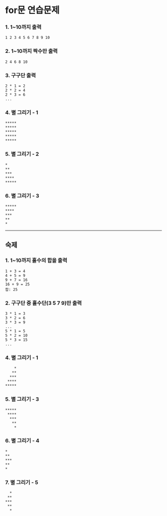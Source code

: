 # for문 연습문제

### 1. 1~10까지 출력
```
1 2 3 4 5 6 7 8 9 10
```

### 2. 1~10까지 짝수만 출력
```
2 4 6 8 10
```

### 3. 구구단 출력
```
2 * 1 = 2
2 * 2 = 4
2 * 3 = 6
...
```

### 4. 별 그리기 - 1
```
*****
*****
*****
*****
*****
```

### 5. 별 그리기 - 2
```
*
**
***
****
*****
```

### 6. 별 그리기 - 3
```
*****
****
***
**
*
```

***

## 숙제
### 1. 1~10까지 홀수의 합을 출력
```
1 + 3 = 4
4 + 5 = 9
9 + 7 = 16
16 + 9 = 25
합: 25
```

### 2. 구구단 중 홀수단(3 5 7 9)만 출력
```
3 * 1 = 3
3 * 2 = 6
3 * 3 = 9
...
5 * 1 = 5
5 * 2 = 10
5 * 3 = 15
...
```

### 4. 별 그리기 - 1
```
    *
   **
  ***
 ****
*****
```

### 5. 별 그리기 - 3
```
*****
 ****
  ***
   **
    *
```

### 6. 별 그리기 - 4
```
*
**
***
**
*
```

### 7. 별 그리기 - 5
```
  *
 **
***
 **
  *
```
